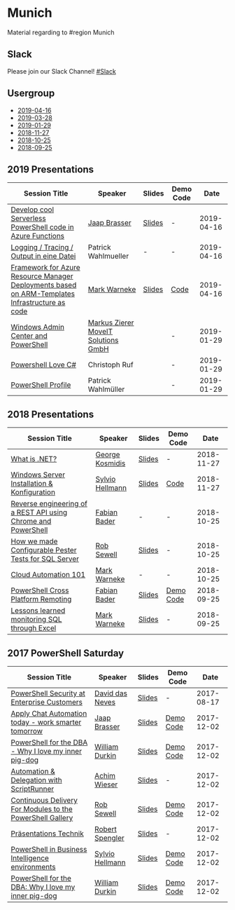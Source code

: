 # Munich

Material regarding to #region Munich

## Slack

Please join our Slack Channel!
[#Slack](https://powershell-ug.com/wp-login.php?action=slack-invitation)

## Usergroup

- [2019-04-16](https://www.meetup.com/German-PowerShell-Usergroup/events/259497691/)
- [2019-03-28](https://www.meetup.com/German-PowerShell-Usergroup/events/259497674/)
- [2019-01-29](https://www.meetup.com/German-PowerShell-Usergroup/events/258107321/)
- [2018-11-27](https://www.meetup.com/German-PowerShell-Usergroup/events/256169707)
- [2018-10-25](https://www.meetup.com/German-PowerShell-Usergroup/events/254472804/)
- [2018-09-25](https://www.meetup.com/German-PowerShell-Usergroup/events/254444660/)

## 2019 Presentations

| Session Title                                                                                                                                                                                                                | Speaker                                                                 | Slides                                                                                                                                                                                                                                                | Demo Code             | Date       |
| ---------------------------------------------------------------------------------------------------------------------------------------------------------------------------------------------------------------------------- | ----------------------------------------------------------------------- | ----------------------------------------------------------------------------------------------------------------------------------------------------------------------------------------------------------------------------------------------------- | --------------------- | ---------- |
| [Develop cool Serverless PowerShell code in Azure Functions](https://github.com/GPSUG/Munich/tree/master/Usergroup/2019-04-16/Jaap%20Brasser%20-%20Develop%20cool%20Serverless%20PowerShell%20code%20in%20Azure%20Functions) | [Jaap Brasser](https://twitter.com/jaap_brasser/)                       | [Slides](https://github.com/GPSUG/Munich/blob/master/Usergroup/2019-04-16/Jaap%20Brasser%20-%20Develop%20cool%20Serverless%20PowerShell%20code%20in%20Azure%20Functions/Develop%20cool%20Serverless%20PowerShell%20code%20in%20Azure%20Functions.pdf) | -                     | 2019-04-16 |
| [Logging / Tracing / Output in eine Datei](https://github.com/GPSUG/Munich/tree/master/Usergroup/2019-04-16/PatrickWahlmueller.md)                                                                                           | Patrick Wahlmueller                                                     | -                                                                                                                                                                                                                                                     | -                     | 2019-04-16 |
| [Framework for Azure Resource Manager Deployments based on ARM-Templates Infrastructure as code](https://github.com/GPSUG/Munich/tree/master/Usergroup/2019-03-28/az_new.md)                                                 | [Mark Warneke](https://twitter.com/MarkWarneke/)                        | [Slides](aka.ms/Az.New)                                                                                                                                                                                                                               | [Code](aka.ms/Az.New) | 2019-04-16 |
| [Windows Admin Center and PowerShell](https://github.com/GPSUG/Munich/tree/master/Usergroup/2019-01-29/)                                                                                                                     | [Markus Zierer MoveIT Solutions GmbH](http://www.moveit-solutions.com/) |                                                                                                                                                                                                                                                       | -                     | 2019-01-29 |
| [Powershell Love C#](https://github.com/GPSUG/Munich/tree/master/Usergroup/2019-01-29/PSLoveC#)                                                                                                                              | Christoph Ruf                                                           |                                                                                                                                                                                                                                                       | -                     | 2019-01-29 |
| [PowerShell Profile](https://github.com/GPSUG/Munich/tree/master/Usergroup/2019-01-29/)                                                                                                                                      | Patrick Wahlmüller                                                      |                                                                                                                                                                                                                                                       | -                     | 2019-01-29 |


## 2018 Presentations

| Session Title                                                                                                                                                           | Speaker                                           | Slides                                                                                                                                                                                                                                                                                                                                                                | Demo Code                                                                                                                                    | Date       |
| ----------------------------------------------------------------------------------------------------------------------------------------------------------------------- | ------------------------------------------------- | --------------------------------------------------------------------------------------------------------------------------------------------------------------------------------------------------------------------------------------------------------------------------------------------------------------------------------------------------------------------- | -------------------------------------------------------------------------------------------------------------------------------------------- | ---------- |
| [What is .NET?](https://github.com/GPSUG/Munich/tree/master/Usergroup/2018-11-27/What_is_net.md)                                                                        | [George Kosmidis](http://georgekosmidis.gr/)      | [Slides](https://na01.safelinks.protection.outlook.com/?url=https%3A%2F%2Fgithub.com%2Fdotnet-presentations%2Fhome%2Ftree%2Fmaster%2F.NET%2520Intro&data=02%7C01%7CMark.Warneke%40microsoft.com%7Ce755fef4740b4d88ad7608d65125787f%7C72f988bf86f141af91ab2d7cd011db47%7C1%7C0%7C636785618712677118&sdata=tkwm%2FOlnigGnEv8I36jqeEQeQehGrJ19P0fkidtzyvM%3D&reserved=0) | -                                                                                                                                            | 2018-11-27 |
| [Windows Server Installation & Konfiguration](https://github.com/GPSUG/Munich/tree/master/Usergroup/2018-11-27/Windows%20Server%20Installation)                         | [Sylvio Hellmann](https://sylvioh.wordpress.com/) | [Slides](https://github.com/GPSUG/Munich/tree/master/Usergroup/2018-11-27/Windows%20Server%20Installation/PowerShell_Meetup_2018_11.pdf)                                                                                                                                                                                                                              | [Code](https://github.com/GPSUG/Munich/tree/master/Usergroup/2018-11-27/Windows%20Server%20Installation/)                                    | 2018-11-27 |
| [Reverse engineering of a REST API using Chrome and PowerShell](https://github.com/GPSUG/Munich/tree/master/Usergroup/2018-10-25/Reverse_engineering_REST_API.md)       | [Fabian Bader](https://twitter.com/fabian_bader/) | -                                                                                                                                                                                                                                                                                                                                                                     | -                                                                                                                                            | 2018-10-25 |
| [How we made Configurable Pester Tests for SQL Server](https://github.com/GPSUG/Munich/tree/master/Usergroup/2018-10-25/How%20We%20Made%20Configurable%20Tests.pdf)     | [Rob Sewell](https://sqldbawithAbeard.com)        | [Slides](https://github.com/GPSUG/Munich/tree/master/Usergroup/2018-10-25/How%20We%20Made%20Configurable%20Tests.pdf)                                                                                                                                                                                                                                                 | -                                                                                                                                            | 2018-10-25 |
| [Cloud Automation 101](https://markwarneke.me/Cloud-Automation-101)                                                                                                     | [Mark Warneke](https://twitter.com/mark_mit_k_/)  | -                                                                                                                                                                                                                                                                                                                                                                     | -                                                                                                                                            | 2018-10-25 |
| [PowerShell Cross Platform Remoting](https://github.com/GPSUG/Munich/tree/master/Usergroup/2018-09-25/PowerShell%20Cross%20Platform%20Remoting%20-%20Fabian%20Bader)    | [Fabian Bader](https://twitter.com/fabian_bader/) | [Slides](https://github.com/GPSUG/Munich/tree/master/Usergroup/2018-09-25/PowerShell%20Cross%20Platform%20Remoting%20-%20Fabian%20Bader/PowerShell%20Cross%20/Platform%20Remoting.pdf)                                                                                                                                                                                | [Demo Code](https://github.com/GPSUG/Munich/tree/master/Usergroup/2018-09-25/PowerShell%20Cross%20Platform%20Remoting%20-%20Fabian%20Bader/) | 2018-09-25 |
| [Lessons learned monitoring SQL through Excel](https://github.com/GPSUG/Munich/tree/master/Usergroup/2018-09-25/Lessons%20learned%20monitoring%20SQL%20through%20Excel) | [Mark Warneke](https://twitter.com/mark_mit_k_)   | [Slides]()                                                                                                                                                                                                                                                                                                                                                            | -                                                                                                                                            | 2018-09-25 |

## 2017 PowerShell Saturday

| Session Title                                                                                                                                                                             | Speaker                                           | Slides                                                                                                                                                                                                        | Demo Code                                                                                                                                          | Date       |
| ----------------------------------------------------------------------------------------------------------------------------------------------------------------------------------------- | ------------------------------------------------- | ------------------------------------------------------------------------------------------------------------------------------------------------------------------------------------------------------------- | -------------------------------------------------------------------------------------------------------------------------------------------------- | ---------- |
| [PowerShell Security at Enterprise Customers](https://github.com/GPSUG/Munich/tree/master/PowerShell%20Saturday/David%20das%20Neves%20-%20PSSecurity)                                     | [David das Neves](https://github.com/ddneves)     | [Slides](https://github.com/GPSUG/Munich/blob/master/PowerShell%20Saturday/David%20das%20Neves%20-%20PSSecurity/PSConfEU17_Security_Session.zip)                                                              | -                                                                                                                                                  | 2017-08-17 |
| [Apply Chat Automation today - work smarter tomorrow](https://github.com/GPSUG/Munich/tree/master/PowerShell%20Saturday/Jaap%20Brasser%20-%20Chat%20Automation)                           | [Jaap Brasser](https://github.com/jaapbrasser)    | [Slides](https://github.com/GPSUG/Munich/blob/master/PowerShell%20Saturday/Jaap%20Brasser%20-%20Chat%20Automation/Apply%20Chat%20Automation%20today%20-%20work%20smarter%20tomorrow.pdf)                      | [Demo Code](https://github.com/GPSUG/Munich/blob/master/PowerShell%20Saturday/Jaap%20Brasser%20-%20Chat%20Automation/Demo.zip)                     | 2017-12-02 |
| [PowerShell for the DBA - Why I love my inner pig-dog](https://github.com/GPSUG/Munich/tree/master/PowerShell%20Saturday/William%20Durkin)                                                | [William Durkin](https://github.com/sql-williamd) | [Slides](https://github.com/GPSUG/Munich/blob/master/PowerShell%20Saturday/William%20Durkin/PowerShell%20for%20the%20DBA.pptx)                                                                                | [Demo Code](https://github.com/GPSUG/Munich/blob/master/PowerShell%20Saturday/William%20Durkin/dbatools%20demo.txt)                                | 2017-12-02 |
| [Automation & Delegation with ScriptRunner](https://github.com/GPSUG/Munich/tree/master/PowerShell%20Saturday/Achim%20Wieser%20-%20ScriptRunner)                                          | [Achim Wieser](https://www.scriptrunner.com)      | [Slides](https://github.com/GPSUG/Munich/blob/master/PowerShell%20Saturday/Achim%20Wieser%20-%20ScriptRunner/ScriptRunner_2018_for_Geeks_EN.pptx)                                                             | -                                                                                                                                                  | 2017-12-02 |
| [Continuous Delivery For Modules to the PowerShell Gallery](https://github.com/GPSUG/Munich/tree/master/PowerShell%20Saturday/PowerShell%20Saturday%20Munich%20-%20Continuous%20Delivery) | [Rob Sewell](https://sqldbawithAbeard.com)        | [Slides](https://github.com/GPSUG/Munich/blob/master/PowerShell%20Saturday/PowerShell%20Saturday%20Munich%20-%20Continuous%20Delivery/Continuous%20Delivery%20For%20Modules%20To%20PowerShell%20Gallery.pptx) | [Demo Code](https://github.com/GPSUG/Munich/blob/master/PowerShell%20Saturday/PowerShell%20Saturday%20Munich%20-%20Continuous%20Delivery/Demo.ps1) | 2017-12-02 |
| [Präsentations Technik](https://github.com/GPSUG/Munich/tree/master/PowerShell%20Saturday/Robert%20Spengler)                                                                              | [Robert Spengler](https://www.robert-spengler.de) | [Slides](https://github.com/GPSUG/Munich/blob/master/PowerShell%20Saturday/Robert%20Spengler/SPENGLER%20Tipps%20Slides.pdf)                                                                                   | -                                                                                                                                                  | 2017-12-02 |
| [PowerShell in Business Intelligence environments](https://github.com/GPSUG/Munich/tree/master/PowerShell%20Saturday/Sylvio%20Hellmann)                                                   | [Sylvio Hellmann](http://sylvioh.wordpress.com)   | [Slides](https://github.com/GPSUG/Munich/blob/master/PowerShell%20Saturday/Sylvio%20Hellmann/PSSaturDay_Sylvio.zip)                                                                                           | [Demo Code](https://github.com/GPSUG/Munich/blob/master/PowerShell%20Saturday/Sylvio%20Hellmann/PSSaturDay_Sylvio.zip)                             | 2017-12-02 |
| [PowerShell for the DBA: Why I love my inner pig-dog](https://github.com/GPSUG/Munich/tree/master/PowerShell%20Saturday/William%20Durkin)                                                 | [William Durkin](http://williamdurkin.com/)       | [Slides](https://github.com/GPSUG/Munich/blob/master/PowerShell%20Saturday/William%20Durkin/PowerShell%20for%20the%20DBA.pptx)                                                                                | [Demo Code](https://github.com/GPSUG/Munich/blob/master/PowerShell%20Saturday/William%20Durkin/dbatools%20demo.txt)                                | 2017-12-02 |